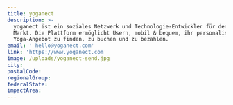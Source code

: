 ```yaml
---
title: yoganect
description: >-
  yoganect ist ein soziales Netzwerk und Technologie-Entwickler für den Yoga
  Markt. Die Plattform ermöglicht Usern, mobil & bequem, ihr personalisiertes
  Yoga-Angebot zu finden, zu buchen und zu bezahlen.
email: ' hello@yoganect.com'
link: 'https://www.yoganect.com'
image: /uploads/yoganect-send.jpg
city:
postalCode:
regionalGroup:
federalState:
impactArea:
---
```


